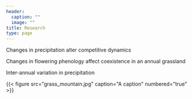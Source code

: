 ```yaml
---
header:
  caption: ""
  image: ""
title: Research
type: page
---
```


Changes in precipitation alter competitive dynamics

Changes in flowering phenology affect coexistence in an annual grassland

Inter-annual variation in precipitation 

{{< figure src="grass_mountain.jpg" caption="A caption" numbered="true" >}}

